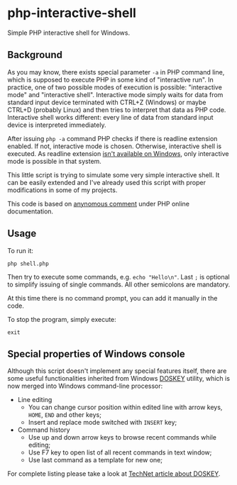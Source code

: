 # php-interactive-shell
Simple PHP interactive shell for Windows.

## Background

As you may know, there exists special parameter `-a` in PHP command line, which is supposed to execute PHP in some kind of "interactive run". In practice, one of two possible modes of execution is possible: "interactive mode" and "interactive shell". Interactive mode simply waits for data from standard input device terminated with CTRL+Z (Windows) or maybe CTRL+D (probably Linux) and then tries to interpret that data as PHP code. Interactive shell works different: every line of data from standard input device is interpreted immediately.

After issuing `php -a` command PHP checks if there is readline extension enabled. If not, interactive mode is chosen. Otherwise, interactive shell is executed. As readline extension [isn't available on Windows][1], only interactive mode is possible in that system.

This little script is trying to simulate some very simple interactive shell. It can be easily extended and I've already used this script with proper modifications in some of my projects.

This code is based on [anynomous comment][2] under PHP online documentation.

## Usage

To run it:

`php shell.php`

Then try to execute some commands, e.g. `echo "Hello\n"`. Last `;` is optional to simplify issuing of single commands. All other semicolons are mandatory.

At this time there is no command prompt, you can add it manually in the code.

To stop the program, simply execute:

`exit`

## Special properties of Windows console

Although this script doesn't implement any special features itself, there are some useful functionalities inherited from Windows [DOSKEY][3] utility, which is now merged into Windows command-line processor:

* Line editing
  * You can change cursor position within edited line with arrow keys, `HOME`, `END` and other keys;
  * Insert and replace mode switched with `INSERT` key;
* Command history
  * Use up and down arrow keys to browse recent commands while editing;
  * Use F7 key to open list of all recent commands in text window;
  * Use last command as a template for new one;
  
For complete listing please take a look at [TechNet article about DOSKEY][3].

[1]: http://www.php.net/manual/en/intro.readline.php
[2]: http://php.net/manual/en/features.commandline.interactive.php#98642
[3]: https://technet.microsoft.com/en-us/library/cc753867.aspx
